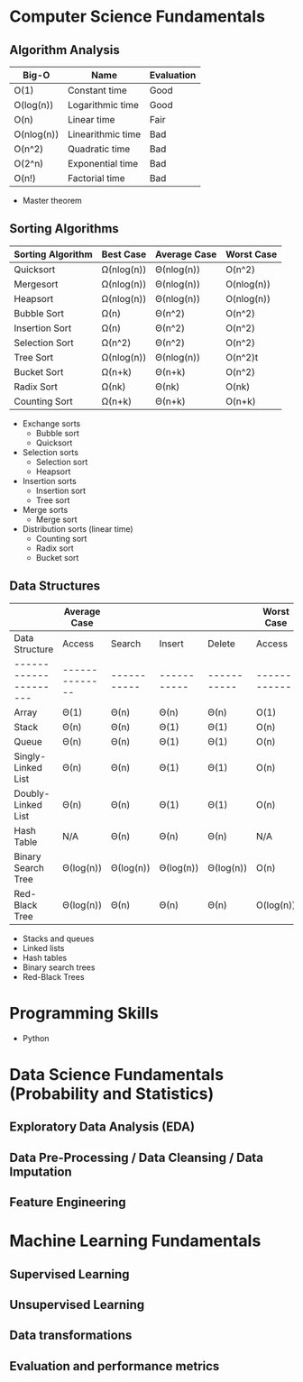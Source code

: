 # Computer Science Fundamentals

## Algorithm Analysis

| Big-O      | Name              | Evaluation |
|------------|-------------------|------------|
| O(1)       | Constant time     | Good       |
| O(log(n))  | Logarithmic time  | Good       |
| O(n)       | Linear time       | Fair       |
| O(nlog(n)) | Linearithmic time | Bad        |
| O(n^2)     | Quadratic time    | Bad        |
| O(2^n)     | Exponential time  | Bad        |
| O(n!)      | Factorial time    | Bad        |

* Master theorem

## Sorting Algorithms

| Sorting Algorithm | Best Case | Average Case | Worst Case |
|-------------------|-----------|--------------|------------|
| Quicksort         | Ω(nlog(n))| Θ(nlog(n))   | O(n^2)     |
| Mergesort         | Ω(nlog(n))| Θ(nlog(n))   | O(nlog(n)) |
| Heapsort          | Ω(nlog(n))| Θ(nlog(n))   | O(nlog(n)) |
| Bubble Sort       | Ω(n)      | Θ(n^2)       | O(n^2)     |
| Insertion Sort    | Ω(n)      | Θ(n^2)       | O(n^2)     |
| Selection Sort    | Ω(n^2)    | Θ(n^2)       | O(n^2)     |
| Tree Sort         | Ω(nlog(n))| Θ(nlog(n))   | O(n^2)t    |
| Bucket Sort       | Ω(n+k)    | Θ(n+k)       | O(n^2)     |
| Radix Sort        | Ω(nk)     | Θ(nk)        | O(nk)      |
| Counting Sort     | Ω(n+k)    | Θ(n+k)       | O(n+k)     |

* Exchange sorts
  * Bubble sort
  * Quicksort
* Selection sorts
  * Selection sort
  * Heapsort
* Insertion sorts
  * Insertion sort
  * Tree sort
* Merge sorts
  * Merge sort
* Distribution sorts (linear time)
  * Counting sort
  * Radix sort
  * Bucket sort
  
## Data Structures

|                     | Average Case |           |           |           | Worst Case |           |           |           |
|---------------------|--------------|-----------|-----------|-----------|------------|-----------|-----------|-----------|
| Data Structure      | Access       | Search    | Insert    | Delete    | Access     | Search    | Insert    | Delete    |
|---------------------|--------------|-----------|-----------|-----------|------------|-----------|-----------|-----------|
| Array               | Θ(1)         | Θ(n)      | Θ(n)      | Θ(n)      | O(1)       | O(n)      | O(n)      | O(n)      |
| Stack               | Θ(n)         | Θ(n)      | Θ(1)      | Θ(1)      | O(n)       | O(n)      | O(1)      | O(1)      |
| Queue               | Θ(n)         | Θ(n)      | Θ(1)      | Θ(1)      | O(n)       | O(n)      | O(1)      | O(1)      |
| Singly-Linked List  | Θ(n)         | Θ(n)      | Θ(1)      | Θ(1)      | O(n)       | O(n)      | O(1)      | O(1)      |
| Doubly-Linked List  | Θ(n)         | Θ(n)      | Θ(1)      | Θ(1)      | O(n)       | O(n)      | O(1)      | O(1)      |
| Hash Table          | N/A          | Θ(n)      | Θ(n)      | Θ(n)      | N/A        | O(n)      | O(n)      | O(n)      |
| Binary Search Tree  | Θ(log(n))    | Θ(log(n)) | Θ(log(n)) | Θ(log(n)) | O(n)       | O(n)      | O(n)      | O(n)      |
| Red-Black Tree      | Θ(log(n))    | Θ(n)      | Θ(n)      | Θ(n)      | O(log(n))  | O(log(n)) | O(log(n)) | O(log(n)) |


* Stacks and queues
* Linked lists
* Hash tables
* Binary search trees
* Red-Black Trees

# Programming Skills

* Python

# Data Science Fundamentals (Probability and Statistics)

## Exploratory Data Analysis (EDA)

## Data Pre-Processing / Data Cleansing / Data Imputation

## Feature Engineering

# Machine Learning Fundamentals

## Supervised Learning

## Unsupervised Learning

## Data transformations

## Evaluation and performance metrics